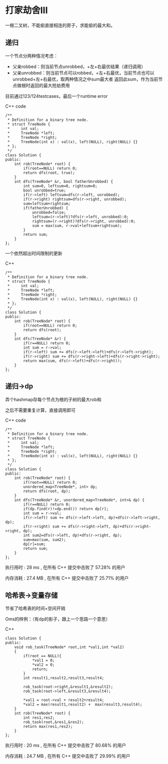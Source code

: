 # 打家劫舍III
一根二叉树，不能偷直接相连的房子，求能偷的最大和。

## 递归
一个节点分两种情况考虑：
- 父亲robbed：则当前节点unrobbed，+左+右最优结果（递归调用）
- 父亲unrobbed：则当前节点可以robbed，+左+右最优，当前节点也可以unrobbed+左+右最优，取两种情况之中sum最大者
返回此sum，作为当前节点做根时返回的最大抢劫费用

目前通过123/124testcases，最后一个runtime error

C++ code
```
/**
 * Definition for a binary tree node.
 * struct TreeNode {
 *     int val;
 *     TreeNode *left;
 *     TreeNode *right;
 *     TreeNode(int x) : val(x), left(NULL), right(NULL) {}
 * };
 */
class Solution {
public:
    int rob(TreeNode* root) {
        if(root==NULL) return 0;
        return dfs(root, true);
    }
    int dfs(TreeNode* &r, bool fatherUnrobbed) {
        int sum=0, leftsum=0, rightsum=0;
        bool unrobbed=true;
        if(r->left) leftsum=dfs(r->left, unrobbed);
        if(r->right) rightsum=dfs(r->right, unrobbed);
        sum=leftsum+rightsum;
        if(fatherUnrobbed) {
            unrobbed=false;
            leftsum=(r->left)?dfs(r->left, unrobbed):0;
            rightsum=(r->right)?dfs(r->right, unrobbed):0;
            sum = max(sum, r->val+leftsum+rightsum);
        }
        return sum;
    }
};
```
一个依然超出时间限制的更新

C++
```
/**
 * Definition for a binary tree node.
 * struct TreeNode {
 *     int val;
 *     TreeNode *left;
 *     TreeNode *right;
 *     TreeNode(int x) : val(x), left(NULL), right(NULL) {}
 * };
 */
class Solution {
public:
    int rob(TreeNode* root) {
        if(root==NULL) return 0;
        return dfs(root);
    }
    int dfs(TreeNode* &r) {
        if(r==NULL) return 0;
        int sum = r->val;
        if(r->left) sum += dfs(r->left->left)+dfs(r->left->right);
        if(r->right) sum += dfs(r->right->left)+dfs(r->right->right);
        return max(sum, dfs(r->left)+dfs(r->right));
    }
};
```

## 递归->dp

弄个hashmap存每个节点为根的子树的最大rob和

之后不需要重复计算，直接调用即可

C++ code
```
/**
 * Definition for a binary tree node.
 * struct TreeNode {
 *     int val;
 *     TreeNode *left;
 *     TreeNode *right;
 *     TreeNode(int x) : val(x), left(NULL), right(NULL) {}
 * };
 */
class Solution {
public:
    int rob(TreeNode* root) {
        if(root==NULL) return 0;
        unordered_map<TreeNode*, int> dp;
        return dfs(root, dp);
    }
    int dfs(TreeNode* &r, unordered_map<TreeNode*, int>& dp) {
        if(r==NULL) return 0;
        if(dp.find(r)!=dp.end()) return dp[r];
        int sum = r->val;
        if(r->left) sum += dfs(r->left->left, dp)+dfs(r->left->right, dp);
        if(r->right) sum += dfs(r->right->left, dp)+dfs(r->right->right, dp);
        int sum2=dfs(r->left, dp)+dfs(r->right, dp);
        sum=max(sum, sum2);
        dp[r]=sum;
        return sum;
    }
};
```
执行用时 :
28 ms
, 在所有 C++ 提交中击败了
57.28%
的用户

内存消耗 :
27.4 MB
, 在所有 C++ 提交中击败了
25.71%
的用户

## 哈希表->变量存储
节省了哈希表的时间+空间开销

Oms的样例：（有dp的影子，跟上一个思路一个意思）

C++
```
class Solution {
public:
    void rob_task(TreeNode* root,int *val1,int *val2)
    {
        if(root == NULL){
            *val1 = 0;
            *val2 = 0;
            return;
        }
        int result1,result2,result3,result4;

        rob_task(root->right,&result1,&result2);
        rob_task(root->left,&result3,&result4);

        *val1 = root->val + result2+result4;
        *val2 = max(result1,result2) +  max(result3,result4);
    }
    int rob(TreeNode* root) {
        int res1,res2;
        rob_task(root,&res1,&res2);
        return max(res1,res2);
    }
};
```
执行用时 :
20 ms
, 在所有 C++ 提交中击败了
80.68%
的用户

内存消耗 :
24.7 MB
, 在所有 C++ 提交中击败了
29.99%
的用户
